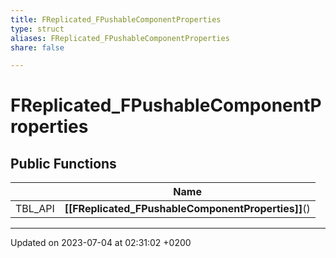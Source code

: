 ```yaml
---
title: FReplicated_FPushableComponentProperties
type: struct
aliases: FReplicated_FPushableComponentProperties
share: false

---
```


# FReplicated_FPushableComponentProperties





## Public Functions

|                | Name           |
| -------------- | -------------- |
| TBL_API | **[[FReplicated_FPushableComponentProperties]]**() |

-------------------------------

Updated on 2023-07-04 at 02:31:02 +0200